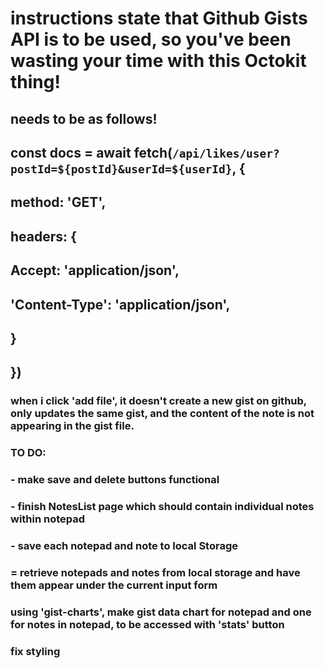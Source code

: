 # instructions state that Github Gists API is to be used, so you've been wasting your time with this Octokit thing!
## needs to be as follows!

## const docs = await fetch(`/api/likes/user?postId=${postId}&userId=${userId}`, {
##   method: 'GET',
##       headers: {
##           Accept: 'application/json',
##           'Content-Type': 'application/json',
##       }
## })
### when i click 'add file', it doesn't create a new gist on github, only updates the same gist, and the content of the note is not appearing in the gist file.

### TO DO:

### - make save and delete buttons functional 

### - finish NotesList page which should contain individual notes within notepad

### - save each notepad and note to local Storage
### = retrieve notepads and notes from local storage and have them appear under the current input form




### using 'gist-charts', make gist data chart for notepad and one for notes in notepad, to be accessed with 'stats' button

### fix styling 